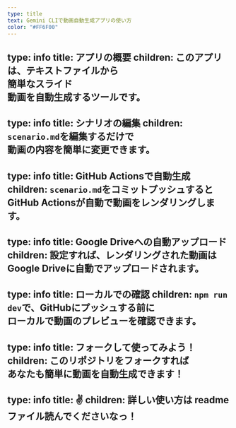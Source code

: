 ```yaml
---
type: title
text: Gemini CLIで動画自動生成アプリの使い方
color: "#FF6F00"
---
```

type: info
title: アプリの概要
children: このアプリは、テキストファイルから<br />簡単なスライド<br />動画を自動生成するツールです。
---
type: info
title: シナリオの編集
children: `scenario.md`を編集するだけで<br />動画の内容を簡単に変更できます。
---
type: info
title: GitHub Actionsで自動生成
children: `scenario.md`をコミットプッシュすると<br />GitHub Actionsが自動で動画をレンダリングします。
---
type: info
title: Google Driveへの自動アップロード
children: 設定すれば、レンダリングされた動画は<br />Google Driveに自動でアップロードされます。
---
type: info
title: ローカルでの確認
children: `npm run dev`で、GitHubにプッシュする前に<br />ローカルで動画のプレビューを確認できます。
---
type: info
title: フォークして使ってみよう！
children: このリポジトリをフォークすれば<br />あなたも簡単に動画を自動生成できます！
---
type: info
title: ✌
children: 詳しい使い方は readmeファイル読んでくださいなっ！  
---